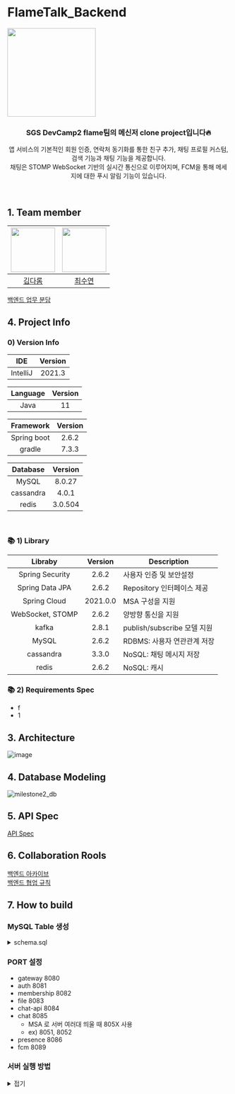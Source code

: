 # FlameTalk_Backend

<div align="center" style="display:flex;">
	<img src="https://user-images.githubusercontent.com/43838030/153394342-37221ea4-b3cf-4dc4-81b6-4d0b9ed9e46b.png" width="200">
</div>
<div align="center">

### SGS DevCamp2 flame팀의 메신저 clone project입니다🔥

앱 서비스의 기본적인 회원 인증, 연락처 동기화를 통한 친구 추가, 채팅 프로필 커스텀, 검색 기능과 채팅 기능을 제공합니다.
<br/>채팅은 STOMP WebSocket 기반의 실시간 통신으로 이루어지며, FCM을 통해 메세지에 대한 푸시 알림 기능이 있습니다.
</div>

<br/>

## 1. Team member

| [<img src="https://avatars.githubusercontent.com/vo0a" width="100">](https://github.com/vo0a) | [<img src="https://avatars.githubusercontent.com/SuyeonChoi" width="100">](https://github.com/SuyeonChoi) |
|:---------------------------------------------------------------------------------------------:|:---------------------------------------------------------------------------------------------------------:| 
|                                [김다롬](https://github.com/vo0a)                                 |                                  [최수연](https://github.com/SuyeonChoi)                                     |
[백엔드 업무 분담](https://github.com/DevCamp2Flame/FlameTalk_Server/wiki/백엔드-업무-분담)

## 4. Project Info

### 0) Version Info

|   IDE    | Version |
|:--------:|:-------:| 
| IntelliJ | 2021.3  |

| Language | Version |
|:--------:|:-------:| 
|   Java   |   11    |

|  Framework  | Version |
|:-----------:|:-------:| 
| Spring boot |  2.6.2  |
|   gradle    |  7.3.3  |

| Database  |       Version        |
|:---------:|:--------------------:| 
|   MySQL   |        8.0.27        |
| cassandra |        4.0.1         |
|   redis   |       3.0.504        |

<br/>

### 📚 1) Library

|     Libraby      | Version  | Description            |
|:----------------:|:--------:|------------------------|
| Spring Security  |  2.6.2   | 사용자 인증 및 보안설정          |
| Spring Data JPA  |  2.6.2   | Repository 인터페이스 제공    |
|   Spring Cloud   | 2021.0.0 | MSA 구성을 지원             |
| WebSocket, STOMP |  2.6.2   | 양방향 통신을 지원             |
|      kafka       |  2.8.1   | publish/subscribe 모델 지원 |
|      MySQL       |  2.6.2   | RDBMS: 사용자 연관관계 저장     |
|    cassandra     |  3.3.0   | NoSQL: 채팅 메시지 저장       |
|      redis       |  2.6.2   | NoSQL: 캐시              |

### 📚 2) Requirements Spec

- f
- 1

## 3. Architecture
![image](https://user-images.githubusercontent.com/44438366/153452515-2cb8d453-2086-49b9-bc71-271e6b072b70.png)

## 4. Database Modeling
![milestone2_db](https://user-images.githubusercontent.com/44438366/153452811-ab72ba00-94e9-4994-b5c4-722fcb168ba2.png)

## 5. API Spec
[API Spec](https://github.com/DevCamp2Flame/FlameTalk_Server/wiki)

## 6. Collaboration Rools
[백엔드 아카이브](https://github.com/DevCamp2Flame/FlameTalk_Server/wiki/백엔드-아카이브) </br>
[백엔드 협업 규칙](https://github.com/DevCamp2Flame/FlameTalk_Server/wiki/백엔드-협업-규칙) </br>


## 7. How to build
### MySQL Table 생성
<details>
<summary>schema.sql</summary>

    -- MySQL Script generated by MySQL Workbench
    -- Fri Feb 4 17:49:07 2022
    -- Model: New Model Version: 1.0
    -- MySQL Workbench Forward Engineering
    
    SET @OLD_UNIQUE_CHECKS = @@UNIQUE_CHECKS, UNIQUE_CHECKS = 0;
    SET @OLD_FOREIGN_KEY_CHECKS = @@FOREIGN_KEY_CHECKS, FOREIGN_KEY_CHECKS = 0;
    SET @OLD_SQL_MODE = @@SQL_MODE, SQL_MODE =
    'ONLY_FULL_GROUP_BY,STRICT_TRANS_TABLES,NO_ZERO_IN_DATE,NO_ZERO_DATE,ERROR_FOR_DIVISION_BY_ZERO,NO_ENGINE_SUBSTITUTION';
    
    -- -----------------------------------------------------
    -- Schema flametalk_db
    -- -----------------------------------------------------
    -- id: flame
    -- password: flame123!@#
    
    -- -----------------------------------------------------
    -- Schema flametalk_db
    --
    -- id: flame
    -- password: flame123!@#
    -- -----------------------------------------------------
    CREATE SCHEMA IF NOT EXISTS `flametalk_db` DEFAULT CHARACTER SET utf8 COLLATE utf8_bin;
    USE `flametalk_db`;
    
    -- -----------------------------------------------------
    -- Table `flametalk_db`.`user`
    -- -----------------------------------------------------
    DROP TABLE IF EXISTS `flametalk_db`.`user`;
    
    CREATE TABLE IF NOT EXISTS `flametalk_db`.`user`
    (
    `id`           VARCHAR(20)  NOT NULL,
    `email`        VARCHAR(320) NOT NULL,
    `password`     VARCHAR(60)  NULL,
    `nickname`     VARCHAR(20)  NOT NULL,
    `phone_number` VARCHAR(13)  NOT NULL,
    `birthday`     VARCHAR(10)  NOT NULL,
    `social`       TINYINT      NOT NULL,
    `status`       TINYINT      NOT NULL,
    `region`       VARCHAR(2)   NOT NULL,
    `language`     VARCHAR(3)   NOT NULL,
    `created_at`   DATETIME     NOT NULL,
    `updated_at`   DATETIME     NOT NULL,
    PRIMARY KEY (`id`),
    UNIQUE INDEX `email_UNIQUE` (`email` ASC) VISIBLE
    )
    ENGINE = InnoDB;
    
    
    -- -----------------------------------------------------
    -- Table `flametalk_db`.`device`
    -- -----------------------------------------------------
    DROP TABLE IF EXISTS `flametalk_db`.`device`;
    
    CREATE TABLE IF NOT EXISTS `flametalk_db`.`device`
    (
    `id`                 BIGINT       NOT NULL AUTO_INCREMENT,
    `user_id`            VARCHAR(20)  NOT NULL,
    `device_id`          VARCHAR(16)  NOT NULL,
    `token`              VARCHAR(163) NULL,
    `cur_max_message_id` VARCHAR(45)  NULL,
    `created_at`         DATETIME     NOT NULL,
    `updated_at`         DATETIME     NOT NULL,
    PRIMARY KEY (`id`),
    INDEX `user_id_idx` (`user_id` ASC) VISIBLE,
    CONSTRAINT `device_user_id`
    FOREIGN KEY (`user_id`)
    REFERENCES `flametalk_db`.`user` (`id`)
    ON DELETE NO ACTION
    ON UPDATE NO ACTION
    )
    ENGINE = InnoDB;
    
    
    -- -----------------------------------------------------
    -- Table `flametalk_db`.`profile`
    -- -----------------------------------------------------
    DROP TABLE IF EXISTS `flametalk_db`.`profile`;
    
    CREATE TABLE IF NOT EXISTS `flametalk_db`.`profile`
    (
    `id`           BIGINT      NOT NULL AUTO_INCREMENT,
    `user_id`      VARCHAR(20) NOT NULL,
    `image_url`    BLOB        NULL,
    `bg_image_url` BLOB        NULL,
    `sticker`      JSON        NULL,
    `description`  VARCHAR(60) NULL,
    `is_default`   TINYINT     NOT NULL,
    `created_at`   DATETIME    NOT NULL,
    `updated_at`   DATETIME    NOT NULL,
    PRIMARY KEY (`id`),
    INDEX `user_id_idx` (`user_id` ASC) VISIBLE,
    CONSTRAINT `profile_user_id`
    FOREIGN KEY (`user_id`)
    REFERENCES `flametalk_db`.`user` (`id`)
    ON DELETE NO ACTION
    ON UPDATE NO ACTION
    )
    ENGINE = InnoDB;
    
    
    -- -----------------------------------------------------
    -- Table `flametalk_db`.`feed`
    -- -----------------------------------------------------
    DROP TABLE IF EXISTS `flametalk_db`.`feed`;
    
    CREATE TABLE IF NOT EXISTS `flametalk_db`.`feed`
    (
    `id`            BIGINT   NOT NULL AUTO_INCREMENT,
    `profile_id`    BIGINT   NOT NULL,
    `image_url`     BLOB     NOT NULL,
    `is_background` TINYINT  NOT NULL,
    `is_lock`       TINYINT  NOT NULL,
    `created_at`    DATETIME NOT NULL,
    `updated_at`    DATETIME NOT NULL,
    PRIMARY KEY (`id`),
    INDEX `profile_id_idx` (`profile_id` ASC) VISIBLE,
    CONSTRAINT `feed_profile_id`
    FOREIGN KEY (`profile_id`)
    REFERENCES `flametalk_db`.`profile` (`id`)
    ON DELETE CASCADE
    ON UPDATE NO ACTION
    )
    ENGINE = InnoDB;
    
    
    -- -----------------------------------------------------
    -- Table `flametalk_db`.`friend`
    -- -----------------------------------------------------
    DROP TABLE IF EXISTS `flametalk_db`.`friend`;
    
    CREATE TABLE IF NOT EXISTS `flametalk_db`.`friend`
    (
    `id`                  BIGINT      NOT NULL,
    `user_id`             VARCHAR(20) NOT NULL,
    `friend_id`           VARCHAR(20) NOT NULL,
    `assigned_profile_id` BIGINT      NOT NULL,
    `preview`             JSON        NOT NULL COMMENT '(나의 멀티 프로필에 따른) 프로필 사진, 상태메세지 ',
    `is_marked`           TINYINT     NOT NULL,
    `is_hidden`           TINYINT     NOT NULL,
    `is_blocked`          TINYINT     NOT NULL,
    `created_at`          DATETIME    NOT NULL,
    `updated_at`          DATETIME    NOT NULL,
    PRIMARY KEY (`id`),
    INDEX `user_id_idx` (`user_id` ASC) VISIBLE,
    INDEX `profile_idx` (`assigned_profile_id` ASC) VISIBLE,
    INDEX `friend_friend_id_idx` (`friend_id` ASC) VISIBLE,
    CONSTRAINT `friend_user_id`
    FOREIGN KEY (`user_id`)
    REFERENCES `flametalk_db`.`user` (`id`)
    ON DELETE NO ACTION
    ON UPDATE NO ACTION,
    CONSTRAINT `friend_assigned_profile_id`
    FOREIGN KEY (`assigned_profile_id`)
    REFERENCES `flametalk_db`.`profile` (`id`)
    ON DELETE NO ACTION
    ON UPDATE NO ACTION,
    CONSTRAINT `friend_friend_id`
    FOREIGN KEY (`friend_id`)
    REFERENCES `flametalk_db`.`user` (`id`)
    ON DELETE NO ACTION
    ON UPDATE NO ACTION
    )
    ENGINE = InnoDB;
    
    
    -- -----------------------------------------------------
    -- Table `flametalk_db`.`open_profile`
    -- -----------------------------------------------------
    DROP TABLE IF EXISTS `flametalk_db`.`open_profile`;
    
    CREATE TABLE IF NOT EXISTS `flametalk_db`.`open_profile`
    (
    `id`          BIGINT      NOT NULL AUTO_INCREMENT,
    `user_id`     VARCHAR(20) NOT NULL,
    `nickname`    VARCHAR(20) NOT NULL,
    `image_url`   BLOB        NULL,
    `description` VARCHAR(60) NULL,
    `created_at`  DATETIME    NOT NULL,
    `updated_at`  DATETIME    NOT NULL,
    PRIMARY KEY (`id`),
    INDEX `user_id_idx` (`user_id` ASC) VISIBLE,
    CONSTRAINT `open_profile_user_id`
    FOREIGN KEY (`user_id`)
    REFERENCES `flametalk_db`.`user` (`id`)
    ON DELETE NO ACTION
    ON UPDATE NO ACTION
    )
    ENGINE = InnoDB;
    
    
    -- -----------------------------------------------------
    -- Table `flametalk_db`.`chatroom`
    -- -----------------------------------------------------
    DROP TABLE IF EXISTS `flametalk_db`.`chatroom`;
    
    CREATE TABLE IF NOT EXISTS `flametalk_db`.`chatroom`
    (
    `id`         VARCHAR(36) NOT NULL,
    `host_id`    VARCHAR(20) NULL,
    `count`      INT         NOT NULL,
    `is_open`    TINYINT     NOT NULL,
    `url`        VARCHAR(7)  NULL,
    `created_at` DATETIME    NOT NULL,
    `updated_at` DATETIME    NOT NULL,
    PRIMARY KEY (`id`),
    INDEX `host_id_idx` (`host_id` ASC) VISIBLE,
    CONSTRAINT `host_id`
    FOREIGN KEY (`host_id`)
    REFERENCES `flametalk_db`.`user` (`id`)
    ON DELETE NO ACTION
    ON UPDATE NO ACTION
    )
    ENGINE = InnoDB;
    
    
    -- -----------------------------------------------------
    -- Table `flametalk_db`.`user_chatroom`
    -- -----------------------------------------------------
    DROP TABLE IF EXISTS `flametalk_db`.`user_chatroom`;
    
    CREATE TABLE IF NOT EXISTS `flametalk_db`.`user_chatroom`
    (
    `id`                   BIGINT      NOT NULL AUTO_INCREMENT,
    `chatroom_id`          VARCHAR(36) NOT NULL,
    `user_id`              VARCHAR(20) NOT NULL,
    `open_profile_id`      BIGINT      NULL,
    `title`                VARCHAR(50) NULL,
    `last_read_message_id` VARCHAR(45) NULL,
    `image_url`            BLOB        NULL,
    `input_lock`           TINYINT     NOT NULL,
    `created_at`           DATETIME    NOT NULL,
    `updated_at`           DATETIME    NOT NULL,
    PRIMARY KEY (`id`),
    INDEX `user_id_idx` (`user_id` ASC) VISIBLE,
    INDEX `user_chatroom_chatroom_id_idx` (`chatroom_id` ASC) VISIBLE,
    INDEX `user_chatroom_open_profile_id_idx` (`open_profile_id` ASC) VISIBLE,
    CONSTRAINT `user_chatroom_user_id`
    FOREIGN KEY (`user_id`)
    REFERENCES `flametalk_db`.`user` (`id`)
    ON DELETE NO ACTION
    ON UPDATE NO ACTION,
    CONSTRAINT `user_chatroom_chatroom_id`
    FOREIGN KEY (`chatroom_id`)
    REFERENCES `flametalk_db`.`chatroom` (`id`)
    ON DELETE NO ACTION
    ON UPDATE NO ACTION,
    CONSTRAINT `user_chatroom_open_profile_id`
    FOREIGN KEY (`open_profile_id`)
    REFERENCES `flametalk_db`.`open_profile` (`id`)
    ON DELETE NO ACTION
    ON UPDATE NO ACTION
    )
    ENGINE = InnoDB;
    
    
    -- -----------------------------------------------------
    -- Table `flametalk_db`.`file`
    -- -----------------------------------------------------
    DROP TABLE IF EXISTS `flametalk_db`.`file`;
    
    CREATE TABLE IF NOT EXISTS `flametalk_db`.`file`
    (
    `id`          BIGINT       NOT NULL AUTO_INCREMENT,
    `url`         BLOB         NOT NULL,
    `title`       VARCHAR(100) NOT NULL,
    `extension`   VARCHAR(5)   NOT NULL,
    `chatroom_id` VARCHAR(36)  NULL,
    `created_at`  DATETIME     NOT NULL,
    PRIMARY KEY (`id`),
    INDEX `file_chatroom_id_idx` (`chatroom_id` ASC) VISIBLE,
    CONSTRAINT `file_chatroom_id`
    FOREIGN KEY (`chatroom_id`)
    REFERENCES `flametalk_db`.`chatroom` (`id`)
    ON DELETE NO ACTION
    ON UPDATE NO ACTION
    )
    ENGINE = InnoDB;
    
    
    SET SQL_MODE = @OLD_SQL_MODE;
    SET FOREIGN_KEY_CHECKS = @OLD_FOREIGN_KEY_CHECKS;
    SET UNIQUE_CHECKS = @OLD_UNIQUE_CHECKS;

</details>

### PORT 설정
- gateway 8080
- auth 8081
- membership 8082
- file 8083
- chat-api 8084
- chat 8085
    - MSA 로 서버 여러대 띄울 때 805X 사용
    - ex) 8051, 8052
- presence 8086
- fcm 8089

### 서버 실행 방법
<details>
<summary>접기</summary>

### 프로젝트 클론 - 빌드
    
    // 깃 클론
    git clone -b develop https://github.com/DevCamp2Flame/FlameTalk_Server
    
    // 실행하고 싶은 서버 폴더로 이동
    cd/FlameTalk_Server/auth
    
    // 쓰기 권한 부여
    chmod +x gradlew
    
    // build
    ./gradlew/build
    
여기까지 완료하면 /auth/build/libs 에 jar 파일이 만들어진다. </br>
jar 파일을 실행하면 spring boot 를 실행할 수 있다.
    
### MySQL user 생성
    
    
    // mysql 접속
    mysql -u root -p
    
    // flame 유저 생성
    create user 'flame'@'%' identified **by** 'flame123!@#';
    
    // 생성한 유저에게 권한 부여
    GRANT ALL PRIVILEGES ON . TO 'flame'@'%' WITH GRANT OPTION;
    
    // 변경사항 적용
    FLUSH PRIVILEGES;
    
    // mysql 나가기
    quit
    
**참고**
    
Mac 환경에서는 ! 때문에 문제가 됨.
이때는 유저 굳이 생성하지 않고, root, admin 등 본인의 mysql 계정을 사용해도 됨.
    
이때는 아래 프로젝트 실행 단계에서 --MYSQL_USER={본인 계정} --MYSQL_PASSWORD={계정
    비밀번호} 로 치환하고, JWT_SECRET 부분에도 특수문자를 지우고 실행하면 된다.
    
### 프로젝트 실행
    
    cd build/libs
    
    java -jar flametalk-0.0.1-SNAPSHOT.jar --MYSQL_PORT=3306 --MYSQL_USER=flame --MYSQL_PASSWORD=flame123!@#
    --JWT_SECRET=@dkssudgktpdy-durlsms*vmffpdla$xladlqslek!wkf(qnxkremflqslekdyd^rkflz
    --REDIS_PORT=6379 --APP_NAME=flametalk1.gmail.com
    --APP_PASSWORD=cnrdmzaaebhkqhgh
    
프로젝트 실행하면 808X 포트로 서버가 실행되고, localhost:808X 으로 접속하면 서버에
    request 를 보낼 수 있다.

</details>